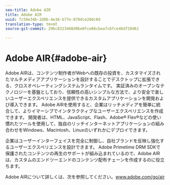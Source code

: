 ```yaml
---
seo-title: Adobe AIR
title: Adobe AIR
uuid: fc50e34b-2d0b-4e36-b77e-870dce20dc0d
translation-type: tm+mt
source-git-commit: 29bc8323460d9be0fce66cbea7c6fce46df20d61

---
```



# Adobe AIR{#adobe-air}

Adobe AIRは、コンテンツ制作者がWebへの既存の投資を、カスタマイズされたマルチメディアアプリケーションを設計することでデスクトップに拡張できる、クロスオペレーティングシステムランタイムです。 実証済みのオープンなテクノロジーを基盤としており、信頼性の高いシンプルな方法で、より安全で楽しいユーザーエクスペリエンスを提供できるカスタムアプリケーションを開発および導入できます。 Adobe AIRを使用すると、企業はリッチメディアを簡単に統合して、よりイマーシブでインタラクティブなユーザーエクスペリエンスを作成できます。 開発者は、HTML、JavaScript、Flash、Adobe® Flex®などの使い慣れたツールを使用して、独自のリッチインターネットアプリケーションの組み合わせをWindows、Macintosh、Linuxのいずれかにデプロイできます。

企業はユーザーインターフェイスを完全に制御し、自社ブランドを反映し強化するユーザーエクスペリエンスを設計できます。 Adobe Primetime DRM SDKで保護されたコンテンツの再生のサポートが組み込まれているので、Adobe AIRは、カスタムのエンドツーエンドのコンテンツ配布チェーンを作成するのに役立ちます。

Adobe AIRについて詳しくは、次を参照してください。www.adobe.com/go/air [](https://www.adobe.com/go/air)
